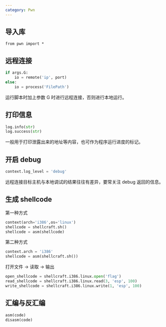 ```yaml
---
category: Pwn
---
```


## 导入库

```
from pwn import *
```
## 远程连接
```python
if args.G:
    io = remote('ip', port)
else:
    io = process('FilePath')
```
运行脚本时加上参数 G 时进行远程连接，否则进行本地运行。
## 打印信息
```python
log.info(str)
log.success(str)
```
一般用于打印泄露出来的地址等内容，也可作为程序运行进度的标记。
## 开启 debug
```python
context.log_level = 'debug'
```
远程连接目标主机与本地调试的结果往往有差异，要常关注 debug 返回的信息。
## 生成 shellcode
第一种方式
```python
context(arch='i386',os='linux')
shellcode = shellcraft.sh()
shellcode = asm(shellcode)
```
第二种方式
```python
context.arch = 'i386'
shellcode = asm(shellcraft.sh())
```
打开文件 -> 读取 -> 输出

```python
open_shellcode = shellcraft.i386.linux.open('flag')
read_shellcode = shellcraft.i386.linux.read(3, 'esp', 100)
write_shellcode = shellcraft.i386.linux.write(1, 'esp', 100)
```

## 汇编与反汇编
```python
asm(code)
disasm(code)
```

